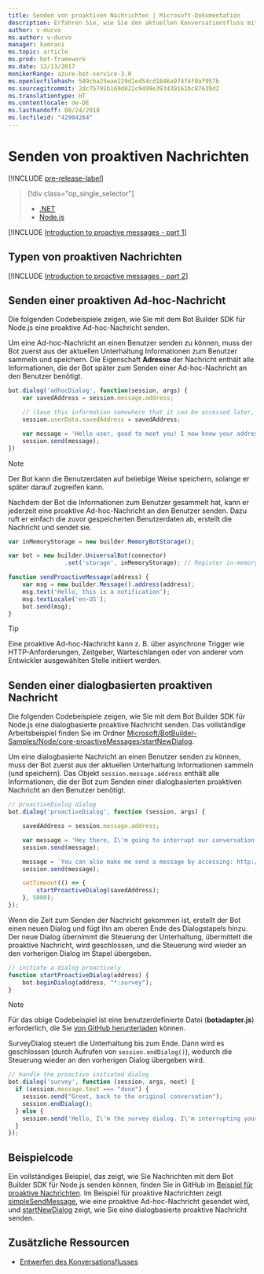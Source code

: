 ```yaml
---
title: Senden von proaktiven Nachrichten | Microsoft-Dokumentation
description: Erfahren Sie, wie Sie den aktuellen Konversationsfluss mit dem Bot Builder SDK für Node.js und einer proaktiven Nachricht unterbrechen
author: v-ducvo
ms.author: v-ducvo
manager: kamrani
ms.topic: article
ms.prod: bot-framework
ms.date: 12/13/2017
monikerRange: azure-bot-service-3.0
ms.openlocfilehash: 509cba25eae229d1e454cd1846a97474f0af957b
ms.sourcegitcommit: 2dc75701b169d822c9499e393439161bc87639d2
ms.translationtype: HT
ms.contentlocale: de-DE
ms.lasthandoff: 08/24/2018
ms.locfileid: "42904264"
---
```

# <a name="send-proactive-messages"></a>Senden von proaktiven Nachrichten
[!INCLUDE [pre-release-label](../includes/pre-release-label-v3.md)]

> [!div class="op_single_selector"]
> - [.NET](../dotnet/bot-builder-dotnet-proactive-messages.md)
> - [Node.js](../nodejs/bot-builder-nodejs-proactive-messages.md)

[!INCLUDE [Introduction to proactive messages - part 1](../includes/snippet-proactive-messages-intro-1.md)]

## <a name="types-of-proactive-messages"></a>Typen von proaktiven Nachrichten

[!INCLUDE [Introduction to proactive messages - part 2](../includes/snippet-proactive-messages-intro-2.md)]

## <a name="send-an-ad-hoc-proactive-message"></a>Senden einer proaktiven Ad-hoc-Nachricht

Die folgenden Codebeispiele zeigen, wie Sie mit dem Bot Builder SDK für Node.js eine proaktive Ad-hoc-Nachricht senden.

Um eine Ad-hoc-Nachricht an einen Benutzer senden zu können, muss der Bot zuerst aus der aktuellen Unterhaltung Informationen zum Benutzer sammeln und speichern. Die Eigenschaft **Adresse** der Nachricht enthält alle Informationen, die der Bot später zum Senden einer Ad-hoc-Nachricht an den Benutzer benötigt. 

```javascript
bot.dialog('adhocDialog', function(session, args) {
    var savedAddress = session.message.address;

    // (Save this information somewhere that it can be accessed later, such as in a database, or session.userData)
    session.userData.savedAddress = savedAddress;

    var message = 'Hello user, good to meet you! I now know your address and can send you notifications in the future.';
    session.send(message);
})
```

> [!NOTE]
> Der Bot kann die Benutzerdaten auf beliebige Weise speichern, solange er später darauf zugreifen kann.

Nachdem der Bot die Informationen zum Benutzer gesammelt hat, kann er jederzeit eine proaktive Ad-hoc-Nachricht an den Benutzer senden. Dazu ruft er einfach die zuvor gespeicherten Benutzerdaten ab, erstellt die Nachricht und sendet sie.

```javascript
var inMemoryStorage = new builder.MemoryBotStorage();

var bot = new builder.UniversalBot(connector)
                .set('storage', inMemoryStorage); // Register in-memory storage 

function sendProactiveMessage(address) {
    var msg = new builder.Message().address(address);
    msg.text('Hello, this is a notification');
    msg.textLocale('en-US');
    bot.send(msg);
}
```

> [!TIP]
> Eine proaktive Ad-hoc-Nachricht kann z. B. über asynchrone Trigger wie HTTP-Anforderungen, Zeitgeber, Warteschlangen oder von anderer vom Entwickler ausgewählten Stelle initiiert werden.

## <a name="send-a-dialog-based-proactive-message"></a>Senden einer dialogbasierten proaktiven Nachricht

Die folgenden Codebeispiele zeigen, wie Sie mit dem Bot Builder SDK für Node.js eine dialogbasierte proaktive Nachricht senden. Das vollständige Arbeitsbeispiel finden Sie im Ordner [Microsoft/BotBuilder-Samples/Node/core-proactiveMessages/startNewDialog](https://github.com/Microsoft/BotBuilder-Samples/tree/master/Node/core-proactiveMessages/startNewDialog).

Um eine dialogbasierte Nachricht an einen Benutzer senden zu können, muss der Bot zuerst aus der aktuellen Unterhaltung Informationen sammeln (und speichern). Das Objekt `session.message.address` enthält alle Informationen, die der Bot zum Senden einer dialogbasierten proaktiven Nachricht an den Benutzer benötigt. 

```javascript
// proactiveDialog dialog
bot.dialog('proactiveDialog', function (session, args) {

    savedAddress = session.message.address;

    var message = 'Hey there, I\'m going to interrupt our conversation and start a survey in five seconds...';
    session.send(message);

    message = `You can also make me send a message by accessing: http://localhost:${server.address().port}/api/CustomWebApi`;
    session.send(message);

    setTimeout(() => {
        startProactiveDialog(savedAddress);
    }, 5000);
});
```

Wenn die Zeit zum Senden der Nachricht gekommen ist, erstellt der Bot einen neuen Dialog und fügt ihn am oberen Ende des Dialogstapels hinzu. Der neue Dialog übernimmt die Steuerung der Unterhaltung, übermittelt die proaktive Nachricht, wird geschlossen, und die Steuerung wird wieder an den vorherigen Dialog im Stapel übergeben. 

```javascript
// initiate a dialog proactively 
function startProactiveDialog(address) {
    bot.beginDialog(address, "*:survey");
}
```

> [!NOTE]
> Für das obige Codebeispiel ist eine benutzerdefinierte Datei (**botadapter.js**) erforderlich, die Sie [von GitHub herunterladen](https://github.com/Microsoft/BotBuilder-Samples/blob/master/Node/core-proactiveMessages/startNewDialog/botadapter.js) können.

SurveyDialog steuert die Unterhaltung bis zum Ende. Dann wird es geschlossen (durch Aufrufen von `session.endDialog()`), wodurch die Steuerung wieder an den vorherigen Dialog übergeben wird. 


```javascript
// handle the proactive initiated dialog
bot.dialog('survey', function (session, args, next) {
  if (session.message.text === "done") {
    session.send("Great, back to the original conversation");
    session.endDialog();
  } else {
    session.send('Hello, I\'m the survey dialog. I\'m interrupting your conversation to ask you a question. Type "done" to resume');
  }
});
```

## <a name="sample-code"></a>Beispielcode

Ein vollständiges Beispiel, das zeigt, wie Sie Nachrichten mit dem Bot Builder SDK für Node.js senden können, finden Sie in GitHub im <a href="https://github.com/Microsoft/BotBuilder-Samples/tree/master/Node/core-proactiveMessages" target="_blank">Beispiel für proaktive Nachrichten</a>. Im Beispiel für proaktive Nachrichten zeigt <a href="https://github.com/Microsoft/BotBuilder-Samples/tree/master/Node/core-proactiveMessages/simpleSendMessage" target="_blank">simpleSendMessage</a>, wie eine proaktive Ad-hoc-Nachricht gesendet wird, und <a href="https://github.com/Microsoft/BotBuilder-Samples/tree/master/Node/core-proactiveMessages/startNewDialog" target="_blank">startNewDialog</a> zeigt, wie Sie eine dialogbasierte proaktive Nachricht senden.

## <a name="additional-resources"></a>Zusätzliche Ressourcen

- [Entwerfen des Konversationsflusses](../bot-service-design-conversation-flow.md)
